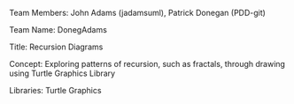 Team Members: John Adams (jadamsuml), Patrick Donegan (PDD-git)

Team Name: DonegAdams

Title: Recursion Diagrams

Concept: Exploring patterns of recursion, such as fractals, through drawing using Turtle Graphics Library

Libraries: Turtle Graphics
